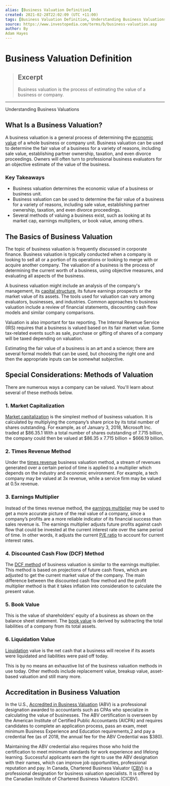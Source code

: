 ```yaml
---
alias: [Business Valuation Definition]
created: 2021-02-28T22:02:09 (UTC +11:00)
tags: [Business Valuation Definition, Understanding Business Valuations]
source: https://www.investopedia.com/terms/b/business-valuation.asp
author: By
Adam Hayes
---
```


# Business Valuation Definition

> ## Excerpt
> Business valuation is the process of estimating the value of a business or company.

---

Understanding Business Valuations
## What Is a Business Valuation?

A business valuation is a general process of determining the [economic value](https://www.investopedia.com/terms/e/economic-value.asp) of a whole business or company unit. Business valuation can be used to determine the fair value of a business for a variety of reasons, including sale value, establishing partner ownership, taxation, and even divorce proceedings. Owners will often turn to professional business evaluators for an objective estimate of the value of the business.

### Key Takeaways

-   Business valuation determines the economic value of a business or business unit.
-   Business valuation can be used to determine the fair value of a business for a variety of reasons, including sale value, establishing partner ownership, taxation, and even divorce proceedings.
-   Several methods of valuing a business exist, such as looking at its market cap, earnings multipliers, or book value, among others.

## The Basics of Business Valuation

The topic of business valuation is frequently discussed in corporate finance. Business valuation is typically conducted when a company is looking to sell all or a portion of its operations or looking to merge with or acquire another company. The valuation of a business is the process of determining the current worth of a business, using objective measures, and evaluating all aspects of the business.

A business valuation might include an analysis of the company's management, its [capital structure](https://www.investopedia.com/terms/c/capitalstructure.asp), its future earnings prospects or the market value of its assets. The tools used for valuation can vary among evaluators, businesses, and industries. Common approaches to business valuation include a review of financial statements, discounting cash flow models and similar company comparisons.

Valuation is also important for tax reporting. The Internal Revenue Service (IRS) requires that a business is valued based on its fair market value. Some tax-related events such as sale, purchase or gifting of shares of a company will be taxed depending on valuation.

Estimating the fair value of a business is an art and a science; there are several formal models that can be used, but choosing the right one and then the appropriate inputs can be somewhat subjective.

## Special Considerations: Methods of Valuation

There are numerous ways a company can be valued. You'll learn about several of these methods below.

### 1\. Market Capitalization

[Market capitalization](https://www.investopedia.com/terms/m/marketcapitalization.asp) is the simplest method of business valuation. It is calculated by multiplying the company’s share price by its total number of shares outstanding. For example, as of January 3, 2018, Microsoft Inc. traded at $86.35.1 With a total number of shares outstanding of 7.715 billion, the company could then be valued at $86.35 x 7.715 billion = $666.19 billion.

### 2\. Times Revenue Method

Under the [times revenue](https://www.investopedia.com/terms/t/times-revenue-method.asp) business valuation method, a stream of revenues generated over a certain period of time is applied to a multiplier which depends on the industry and economic environment. For example, a tech company may be valued at 3x revenue, while a service firm may be valued at 0.5x revenue.

### 3\. Earnings Multiplier

Instead of the times revenue method, the [earnings multiplier](https://www.investopedia.com/terms/e/earningsmultiplier.asp) may be used to get a more accurate picture of the real value of a company, since a company’s profits are a more reliable indicator of its financial success than sales revenue is. The earnings multiplier adjusts future profits against cash flow that could be invested at the current interest rate over the same period of time. In other words, it adjusts the current [P/E ratio](https://www.investopedia.com/terms/p/price-earningsratio.asp) to account for current interest rates.

### 4\. Discounted Cash Flow (DCF) Method

The [DCF method](https://www.investopedia.com/terms/d/dcf.asp) of business valuation is similar to the earnings multiplier. This method is based on projections of future cash flows, which are adjusted to get the current market value of the company. The main difference between the discounted cash flow method and the profit multiplier method is that it takes inflation into consideration to calculate the present value.

### 5\. Book Value

This is the value of shareholders’ equity of a business as shown on the balance sheet statement. The [book value](https://www.investopedia.com/terms/b/bookvalue.asp) is derived by subtracting the total liabilities of a company from its total assets.

### 6\. Liquidation Value

[Liquidation](https://www.investopedia.com/terms/l/liquidation-value.asp) value is the net cash that a business will receive if its assets were liquidated and liabilities were paid off today.

This is by no means an exhaustive list of the business valuation methods in use today. Other methods include replacement value, breakup value, asset-based valuation and still many more.

## Accreditation in Business Valuation

In the U.S., [Accredited in Business Valuation](https://www.investopedia.com/terms/a/accredited-in-business-valuation-abv.asp) (ABV) is a professional designation awarded to accountants such as CPAs who specialize in calculating the value of businesses. The ABV certification is overseen by the American Institute of Certified Public Accountants (AICPA) and requires candidates to complete an application process, pass an exam, meet minimum Business Experience and Education requirements,2 and pay a credential fee (as of 2018, the annual fee for the ABV Credential was $380).

Maintaining the ABV credential also requires those who hold the certification to meet minimum standards for work experience and lifelong learning. Successful applicants earn the right to use the ABV designation with their names, which can improve job opportunities, professional reputation and pay. In Canada, Chartered Business Valuator ([CBV](https://www.investopedia.com/terms/c/cbv.asp)) is a professional designation for business valuation specialists. It is offered by the Canadian Institute of Chartered Business Valuators (CICBV).
